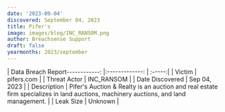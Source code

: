 ```yaml
---
date: '2023-09-04'
discovered: September 04, 2023
title: Pifer's
image: images/blog/INC_RANSOM.png
author: Breachsense Support
draft: false
yearmonths: 2023/september
---
```


| Data Breach Report------------:     |:-------------:    | :-----:|
| Victim      | pifers.com      | 
| Threat Actor      | INC_RANSOM      | 
| Date Discovered      | Sep 04, 2023      | 
| Description      | Pifer's Auction & Realty is an auction and real estate firm specializes in land auctions, machinery auctions, and land management.      | 
| Leak Size      | Unknown      | 

